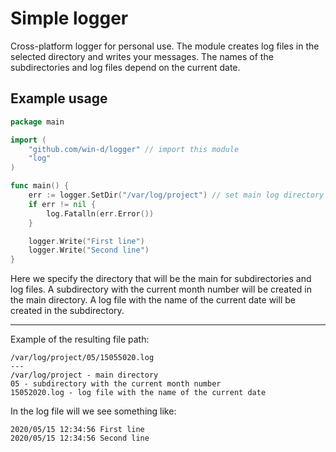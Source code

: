 # Simple logger

Cross-platform logger for personal use. 
The module creates log files in the selected directory and writes your messages.
The names of the subdirectories and log files depend on the current date.

## Example usage

```go
package main

import (
    "github.com/win-d/logger" // import this module
    "log"
)

func main() {
    err := logger.SetDir("/var/log/project") // set main log directory
    if err != nil {
        log.Fatalln(err.Error())
    }

    logger.Write("First line")
    logger.Write("Second line")
}
```

Here we specify the directory that will be the main for subdirectories and log files.
A subdirectory with the current month number will be created in the main directory.
A log file with the name of the current date will be created in the subdirectory.

---

Example of the resulting file path:
```
/var/log/project/05/15055020.log
---
/var/log/project - main directory
05 - subdirectory with the current month number
15052020.log - log file with the name of the current date
```

In the log file will we see something like:
```
2020/05/15 12:34:56 First line
2020/05/15 12:34:56 Second line
```